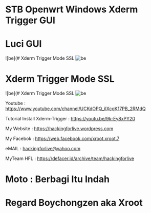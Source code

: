 # STB Openwrt Windows Xderm Trigger GUI 

# Luci GUI 
![be](# Xderm Trigger Mode SSL 
![be](https://raw.githubusercontent.com/boychongzen18/STB-Openwrt_Windows/main/luci.jpg)


# Xderm Trigger Mode SSL 
![be](# Xderm Trigger Mode SSL 
![be](https://raw.githubusercontent.com/boychongzen18/STB-Openwrt_Windows/main/ssh.jpg)





 Youtube      : https://www.youtube.com/channel/UCKdOPQ_iIXcqK17PB_2RMdQ

Tutorial Install Xderm-Trigger : https://youtu.be/9k-Ey8xPY20

My Website    : https://hackingforlive.wordpress.com

My Facebok    : https://web.facebook.com/xroot.xroot.7

eMAIL         : hackingforlive@yahoo.com      

MyTeam HFL    : https://defacer.id/archive/team/hackingforlive

# Moto : Berbagi Itu Indah

# Regard Boychongzen aka Xroot
